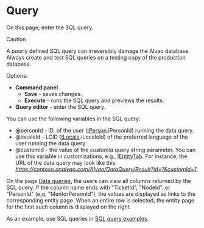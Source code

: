 # Query
  
On this page, enter the SQL query.

> [!CAUTION]
> A poorly defined SQL query can irreversibly damage the Alvao database. Always create and test SQL queries on a testing copy of the production database.

Options:

- **Command panel**
    - **Save** - saves changes.
    - **Execute** - runs the SQL query and previews the results.
- **Query editor** - enter the SQL query.

You can use the following variables in the SQL query:

- @personId - ID  of the user ([tPerson](../../../../../alvao-asset-management/implementation/customization/database#U_dbo.tPerson).iPersonId) running the data query.
- @localeId - LCID ([tLocale](../../../../../alvao-asset-management/implementation/customization/database#U_dbo.tLocale).iLocaleId) of the preferred language of the user running the data query.
- @customId - the value of the *customId* query string parameter. You can use this variable in customizations, e.g., [IEntityTab](../../../../../modules/alvao-am-custom-apps/applications/i-entity-tab). For instance, the URL of the data query may look like this: *https://contoso.onalvao.com/Alvao/DataQuery/Result?id=1&customId=1*.

On the page [Data queries](../../../data-queries), the users can view all columns returned by the SQL query. If the column name ends with "TicketId", "NodeId", or "PersonId" (e,q. "MentorPersonId"), the values are displayed as links to the corresponding entity page. When an entire row is selected, the entity page for the first such column is displayed on the right.
     
As an example, use SQL queries in [SQL query examples](../../../../../alvao-asset-management/searching/database-sql/samples).
